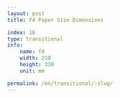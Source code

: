 ```yaml
---
layout: post
title: F4 Paper Size Dimensions

index: 16
type: transitional
info:
    name: f4
    width: 210
    height: 330
    unit: mm

permalink: /en/transitional/:slug/
---
```



